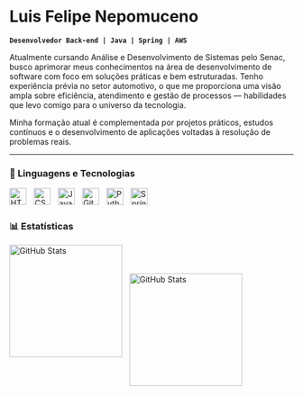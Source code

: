 #  Luis Felipe Nepomuceno

**`Desenvolvedor Back-end | Java | Spring | AWS`**

Atualmente cursando Análise e Desenvolvimento de Sistemas pelo Senac, busco aprimorar meus conhecimentos na área de desenvolvimento de software com foco em soluções práticas e bem estruturadas. Tenho experiência prévia no setor automotivo, o que me proporciona uma visão ampla sobre eficiência, atendimento e gestão de processos — habilidades que levo comigo para o universo da tecnologia.

Minha formação atual é complementada por projetos práticos, estudos contínuos e o desenvolvimento de aplicações voltadas à resolução de problemas reais.
   
</p>

---

### 🤖 Linguagens e Tecnologias

<img 
    align="left" 
    alt="HTML"
    title="HTML" 
    width="30px" 
    style="padding-right: 10px;" 
    src="https://cdn.jsdelivr.net/gh/devicons/devicon@latest/icons/html5/html5-original.svg" 
/>
<img 
    align="left" 
    alt="CSS" 
    title="CSS"
    width="30px" 
    style="padding-right: 10px;" 
    src="https://cdn.jsdelivr.net/gh/devicons/devicon@latest/icons/css3/css3-original.svg" 
/>
<img 
    align="left" 
    alt="Java" 
    title="Java"
    width="30px" 
    style="padding-right: 10px;" 
    src="https://cdn.jsdelivr.net/gh/devicons/devicon@latest/icons/java/java-original.svg" 
/>

<img 
    align="left" 
    alt="Git" 
    title="Git"
    width="30px" 
    style="padding-right: 10px;" 
    src="https://cdn.jsdelivr.net/gh/devicons/devicon@latest/icons/git/git-original.svg" 
/>
<img 
    align="left" 
    alt="Python" 
    title="Python"
    width="30px" 
    style="padding-right: 10px;" 
    src="https://cdn.jsdelivr.net/gh/devicons/devicon@latest/icons/python/python-original.svg" 
/>

<img 
    align="left" 
    alt="Spring-boot" 
    title="Spring boot"
    width="30px" 
    style="padding-right: 10px;" 
    src="https://img.icons8.com/color/600/spring-logo.png" 
/>
<br/>
<br/>

### 📊 Estatísticas

<p>
  <img 
    align="left" 
    alt="GitHub Stats" 
    height="200" 
    style="padding-right: 10px;" 
    src="https://github-readme-stats.vercel.app/api?username=luisfelipets17&show_icons=true&theme=tokyonight&include_all_commits=true&locale=pt-br" 
  />
<br/>
   <br/>
   <br/>
<img 
      align="left" 
      alt="GitHub Stats" 
      height="200" 
      src="https://github-readme-stats.vercel.app/api/top-langs/?username=luisfelipets17&theme=tokyonight&layout=compact&custom_title=Tecnologias&langs_count=9" 
  />
<p>


